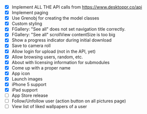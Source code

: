 - [X] Implement ALL THE API calls from https://www.desktoppr.co/api
- [X] Implement paging
- [X] Use Grenobj for creating the model classes
- [X] Custom styling 
- [X] FGallery: "See all" does not set navigation title correctly.
- [X] FGallery: "See all" scrollView contentSize is too big
- [X] Show a progress indicator during initial download
- [X] Save to camera roll
- [X] Allow login for upload (not in the API, yet)
- [X] Allow browsing users, random, etc.
- [X] About with licensing information for submodules
- [X] Come up with a proper name
- [X] App icon
- [X] Launch images
- [X] iPhone 5 support
- [X] iPad support
- [ ] App Store release
- [ ] Follow/Unfollow user (action button on all pictures page)
- [ ] View list of liked wallpapers of a user
